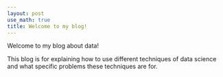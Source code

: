 ```yaml
---
layout: post
use_math: true
title: Welcome to my blog!
---
```


Welcome to my blog about data!

This blog is for explaining how to use different techniques of data science and what specific problems these techniques are for.
